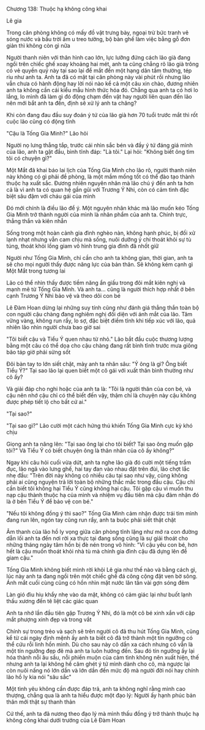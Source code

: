 




Chương 138: Thuộc hạ không công khai

Lê gia

Trong căn phòng không có mấy đồ vật trưng bày, ngoại trừ bức tranh vẽ sóng nước và bầu trời âm u treo tường, bộ bàn ghế làm việc bằng gỗ đơn giản thì không còn gì nữa

Người thanh niên với thân hình cao lớn, lực lưỡng đứng cách lão già đang ngồi trên chiếc ghế xoay khoảng hai mét, anh ta cũng chẳng rõ lão già trông có vẻ quyền quý này tại sao lại để mắt đến một hạng dân tầm thường, tép riu như anh ta. Anh ta đã có mặt tại căn phòng này vài phút rồi nhưng lão vẫn chưa có hành động hay lời nói nào kể cả một câu xin chào, đương nhiên anh ta không cần cái kiểu mẫu hình thức hóa đó. Chẳng qua anh ta có hơi lo lắng, lo mình đã làm gì đó động chạm đến vật hay người liên quan đến lão nên mới bắt anh ta đến, định sẽ xử lý anh ta chăng?

Khi còn đang đau đầu suy đoán ý tứ của lão già hơn 70 tuổi trước mắt thì rốt cuộc lão cũng có động tĩnh

"Cậu là Tống Gia Minh?" Lão hỏi

Người nọ lưng thẳng tắp, trước cái nhìn sắc bén và đầy ý tứ đáng giá mình của lão, anh ta gật đầu, bình tĩnh đáp: "Là tôi." Lại hỏi: "Không biết ông tìm tôi có chuyện gì?"


Một Mắt đã khai báo lai lịch của Tống Gia Minh cho lão rõ, người thanh niên này không có gì phải đề phòng, là một mầm mống tốt có thể đào tạo thành thuộc hạ xuất sắc. Đương nhiên nguyên nhân mà lão chú ý đến anh ta hơn cả là vì anh ta có quan hệ gần gũi với Trương Ý Nhi, còn có cảm tình đặc biệt sâu đậm với cháu gái của mình

Đó mới chính là điều lão để ý. Một nguyên nhân khác mà lão muốn kéo Tống Gia Minh trở thành người của mình là nhân phẩm của anh ta. Chính trực, thẳng thắn và kiên nhẫn

Sống trong một hoàn cảnh gia đình nghèo nàn, không hạnh phúc, bị đối xử lạnh nhạt nhưng vẫn cam chịu mà sống, nuôi dưỡng ý chí thoát khỏi sự tù túng, thoát khỏi lồng giam vô hình trung gia đình đã nhốt giữ

Người như Tống Gia Minh, chỉ cần cho anh ta không gian, thời gian, anh ta sẽ cho mọi người thấy được năng lực của bản thân. Sẽ không kém cạnh gì Một Mắt trong tương lai

Lão có thể nhìn thấy được tiềm năng ẩn giấu trong đôi mắt kiên nghị và mạnh mẽ từ Tống Gia Minh. Và anh ta... cũng là người thích hợp nhất ở bên cạnh Trương Ý Nhi bảo vệ và theo dõi con bé

Lê Đàm Hoan dừng lại những suy tính cũng như đánh giá thẳng thắn toàn bộ con người cậu chàng đang nghiêm nghị đối diện với ánh mắt của lão. Tâm vững vàng, không run rẩy, lo sợ, đặc biệt điềm tĩnh khi tiếp xúc với lão, quả nhiên lão nhìn người chưa bao giờ sai

"Tôi biết cậu và Tiểu Ý quen nhau từ nhỏ." Lão bắt đầu cuộc thương lượng bằng một câu có thể dọa cho cậu chàng đang rất bình tĩnh trước mưa giông bão táp giờ phải sửng sốt

Đôi bàn tay to lớn siết chặt, mày anh ta nhăn sâu: "Ý ông là gì? Ông biết Tiểu Ý?" Tại sao lão lại quen biết một cô gái với xuất thân bình thường như cô ấy?


Và giải đáp cho nghi hoặc của anh ta là: "Tôi là người thân của con bé, và cậu nên nhớ cậu chỉ có thể biết đến vậy, thậm chí là chuyện này cậu không được phép tiết lộ cho bất cứ ai."

"Tại sao?"

"Tại sao gì?" Lão cười một cách hứng thú khiến Tống Gia Minh cực kỳ khó chịu

Giọng anh ta nâng lên: "Tại sao ông lại cho tôi biết? Tại sao ông muốn gặp tôi?" Và Tiểu Ý có biết chuyện ông là thân nhân của cô ấy không?"

Ngay khi câu hỏi cuối vừa dứt, anh ta nghe lão già đó cười một tiếng trầm đục, lão ngã vào lưng ghế, hai tay đan vào nhau đặt trên đùi, lão chợt lắc nhẹ đầu: "Trên đời này không có nhiều câu tại sao như vậy, cũng không phải ai cũng nguyện trả lời toàn bộ những thắc mắc trong đầu cậu. Cậu chỉ cần biết tôi không hại Tiểu Ý cũng không hại cậu. Tôi gặp cậu vì muốn thu nạp cậu thành thuộc hạ của mình và nhiệm vụ đầu tiên mà cậu đảm nhận đó là ở bên Tiểu Ý để bảo vệ con bé."

"Nếu tôi không đồng ý thì sao?" Tống Gia Minh cảm nhận được trái tim mình đang run lên, ngón tay cũng run rẩy, anh ta buộc phải siết thật chặt

Âm thanh của lão hồ ly vọng giữa căn phòng tĩnh lặng như mở ra con đường dẫn lối anh ta đến nơi rời xa thực tại đang sống cũng là sự giải thoát cho những tháng ngày tâm hồn bị đè nén trong vô hình: "Vì cậu yêu con bé, hơn hết là cậu muốn thoát khỏi nhà tù mà chính gia đình cậu đã dựng lên để giam cậu."

Tống Gia Minh không biết mình rời khỏi Lê gia như thế nào và bằng cách gì, lúc này anh ta đang ngồi trên một chiếc ghế đá công cộng đặt ven bờ sông. Ánh mắt cuối cùng cũng có hồn nhìn mặt nước lăn tăn vài gợn sóng đêm

Làn gió đìu hiu khẩy nhẹ vào da mặt, không có cảm giác lại như buốt lạnh thấu xương đến tê liệt các giác quan

Anh ta nhớ lần đầu tiên gặp Trương Ý Nhi, đó là một cô bé xinh xắn với cặp mắt phượng xinh đẹp và trong vắt

Chính sự trong trẻo và sạch sẽ trên người cô đã thu hút Tống Gia Minh, cũng kể từ cái ngày định mệnh ấy anh ta biết cô đã trở thành một tín ngưỡng có thể cứu rỗi linh hồn mình. Dù cho sau này cô dần xa cách nhưng cô vẫn là một tín ngưỡng đẹp đẽ mà anh ta luôn hướng đến. Sau đó tín ngưỡng ấy lại hóa thành nỗi âu sầu, nỗi phiền muộn của cảm tình không nên xuất hiện, thế nhưng anh ta lại không hề căm ghét ý tứ mình dành cho cô, mà ngược lại còn nuôi nấng nó lớn dần và lớn dần đến mức độ mà người đời nói hay chính lão hồ ly kia nói "sâu sắc"

Một tình yêu không cần được đáp trả, anh ta không nghĩ rằng mình cao thượng, chẳng qua là anh ta hiểu được một đạo lý: Người ấy hạnh phúc bản thân mới thật sự thanh thản

Cứ thế, anh ta đã nương theo đạo lý mà mình thấu đồng ý trở thành thuộc hạ không công khai dưới trướng của Lê Đàm Hoan





